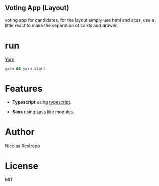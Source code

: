 ## Voting App (Layout)

voting app for candidates, for the layout simply use html and scss, use a little react to make the separation of cards and drawer.

# run

[Yarn](https://github.com/yarnpkg/)

```sh
yarn && yarn start

```
# Features

* **Typescript**  using [typescript](https://www.typescriptlang.org).

* **Sass**  using [sass](https://sass-lang.com) like modules.

# Author 
Nicolas Restrepo

# License 

MIT